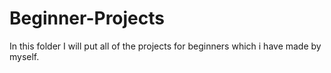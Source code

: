 # Beginner-Projects
In this folder I will put all of the projects for beginners which i have made by myself.

